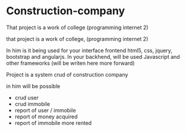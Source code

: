 # Construction-company
That project is a work of college (programming internet 2)

that project is a work of college, (programming internet 2)

In him is it being used for your interface frontend html5, css, jquery, bootstrap and angularjs.
In your backhend, will be used Javascript and other frameworks (will be writen here more forward)


Project is a system crud of construction company


in him will be possible 

- crud user
- crud immobile
- report of user /  immobile
- report of money acquired 
- report of immobile more rented
